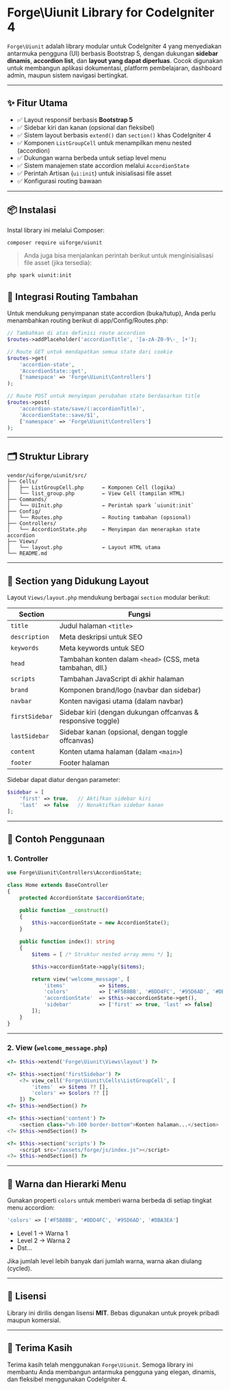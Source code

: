 # Forge\Uiunit Library for CodeIgniter 4

`Forge\Uiunit` adalah library modular untuk CodeIgniter 4 yang menyediakan antarmuka pengguna (UI) berbasis Bootstrap 5, dengan dukungan **sidebar dinamis**, **accordion list**, dan **layout yang dapat diperluas**. Cocok digunakan untuk membangun aplikasi dokumentasi, platform pembelajaran, dashboard admin, maupun sistem navigasi bertingkat.

---

## ✨ Fitur Utama

- ✅ Layout responsif berbasis **Bootstrap 5**
- ✅ Sidebar kiri dan kanan (opsional dan fleksibel)
- ✅ Sistem layout berbasis `extend()` dan `section()` khas CodeIgniter 4
- ✅ Komponen `ListGroupCell` untuk menampilkan menu nested (accordion)
- ✅ Dukungan warna berbeda untuk setiap level menu
- ✅ Sistem manajemen state accordion melalui `AccordionState`
- ✅ Perintah Artisan (`ui:init`) untuk inisialisasi file asset
- ✅ Konfigurasi routing bawaan

---

## 📦 Instalasi

Instal library ini melalui Composer:

```bash
composer require uiforge/uiunit
````

> Anda juga bisa menjalankan perintah berikut untuk menginisialisasi file asset (jika tersedia):

```bash
php spark uiunit:init
```

## 🔗 Integrasi Routing Tambahan
Untuk mendukung penyimpanan state accordion (buka/tutup), Anda perlu menambahkan routing berikut di app/Config/Routes.php:
```php
// Tambahkan di atas definisi route accordion
$routes->addPlaceholder('accordionTitle', '[a-zA-Z0-9\-_ ]+');

// Route GET untuk mendapatkan semua state dari cookie
$routes->get(
    'accordion-state',
    'AccordionState::get',
    ['namespace' => 'Forge\Uiunit\Controllers']
);

// Route POST untuk menyimpan perubahan state berdasarkan title
$routes->post(
    'accordion-state/save/(:accordionTitle)',
    'AccordionState::save/$1',
    ['namespace' => 'Forge\Uiunit\Controllers']
);
```

---

## 🗂️ Struktur Library

```
vendor/uiforge/uiunit/src/
├── Cells/
│   ├── ListGroupCell.php      ← Komponen Cell (logika)
│   └── list_group.php         ← View Cell (tampilan HTML)
├── Commands/
│   └── UiInit.php             ← Perintah spark `uiunit:init`
├── Config/
│   └── Routes.php             ← Routing tambahan (opsional)
├── Controllers/
│   └── AccordionState.php     ← Menyimpan dan menerapkan state accordion
├── Views/
│   └── layout.php             ← Layout HTML utama
└── README.md
```

---

## 📐 Section yang Didukung Layout

Layout `Views/layout.php` mendukung berbagai `section` modular berikut:

| Section        | Fungsi                                                       |
| -------------- | ------------------------------------------------------------ |
| `title`        | Judul halaman `<title>`                                      |
| `description`  | Meta deskripsi untuk SEO                                     |
| `keywords`     | Meta keywords untuk SEO                                      |
| `head`         | Tambahan konten dalam `<head>` (CSS, meta tambahan, dll.)    |
| `scripts`      | Tambahan JavaScript di akhir halaman                         |
| `brand`        | Komponen brand/logo (navbar dan sidebar)                     |
| `navbar`       | Konten navigasi utama (dalam navbar)                         |
| `firstSidebar` | Sidebar kiri (dengan dukungan offcanvas & responsive toggle) |
| `lastSidebar`  | Sidebar kanan (opsional, dengan toggle offcanvas)            |
| `content`      | Konten utama halaman (dalam `<main>`)                        |
| `footer`       | Footer halaman                                               |

Sidebar dapat diatur dengan parameter:

```php
$sidebar = [
    'first' => true,   // Aktifkan sidebar kiri
    'last'  => false   // Nonaktifkan sidebar kanan
];
```

---

## 🚀 Contoh Penggunaan

### 1. Controller

```php
use Forge\Uiunit\Controllers\AccordionState;

class Home extends BaseController
{
    protected AccordionState $accordionState;

    public function __construct()
    {
        $this->accordionState = new AccordionState();
    }

    public function index(): string
    {
        $items = [ /* Struktur nested array menu */ ];

        $this->accordionState->apply($items);

        return view('welcome_message', [
            'items'           => $items,
            'colors'          => ['#F5B8BB', '#BDD4FC', '#95D6AD', '#DBA3EA'],
            'accordionState'  => $this->accordionState->get(),
            'sidebar'         => ['first' => true, 'last' => false]
        ]);
    }
}
```

---

### 2. View (`welcome_message.php`)

```php
<?= $this->extend('Forge\Uiunit\Views\layout') ?>

<?= $this->section('firstSidebar') ?>
    <?= view_cell('Forge\Uiunit\Cells\ListGroupCell', [
        'items'  => $items ?? [],
        'colors' => $colors ?? []
    ]) ?>
<?= $this->endSection() ?>

<?= $this->section('content') ?>
    <section class="vh-100 border-bottom">Konten halaman...</section>
<?= $this->endSection() ?>

<?= $this->section('scripts') ?>
    <script src="/assets/forge/js/index.js"></script>
<?= $this->endSection() ?>
```

---

## 🎨 Warna dan Hierarki Menu

Gunakan properti `colors` untuk memberi warna berbeda di setiap tingkat menu accordion:

```php
'colors' => ['#F5B8BB', '#BDD4FC', '#95D6AD', '#DBA3EA']
```

* Level 1 → Warna 1
* Level 2 → Warna 2
* Dst...

Jika jumlah level lebih banyak dari jumlah warna, warna akan diulang (cycled).

---

## 📝 Lisensi

Library ini dirilis dengan lisensi **MIT**. Bebas digunakan untuk proyek pribadi maupun komersial.

---

## 🙏 Terima Kasih

Terima kasih telah menggunakan `Forge\Uiunit`. Semoga library ini membantu Anda membangun antarmuka pengguna yang elegan, dinamis, dan fleksibel menggunakan CodeIgniter 4.
